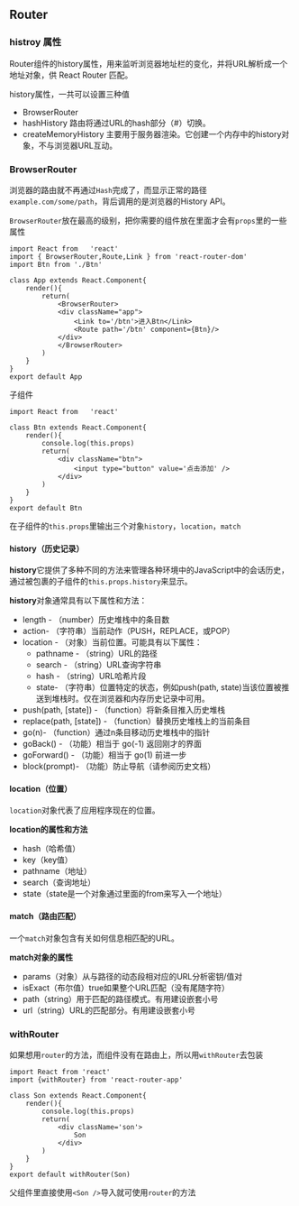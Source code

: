 ## Router

### histroy 属性

Router组件的history属性，用来监听浏览器地址栏的变化，并将URL解析成一个地址对象，供 React Router 匹配。

history属性，一共可以设置三种值
 - BrowserRouter
 - hashHistory  路由将通过URL的hash部分（#）切换。
 - createMemoryHistory  主要用于服务器渲染。它创建一个内存中的history对象，不与浏览器URL互动。

### BrowserRouter

浏览器的路由就不再通过`Hash`完成了，而显示正常的路径`example.com/some/path`，背后调用的是浏览器的History API。

`BrowserRouter`放在最高的级别，把你需要的组件放在里面才会有`props`里的一些属性

```
import React from   'react'
import { BrowserRouter,Route,Link } from 'react-router-dom'
import Btn from './Btn'

class App extends React.Component{
    render(){
        return(
            <BrowserRouter>
            <div className="app">
                <Link to='/btn'>进入Btn</Link>
                <Route path='/btn' component={Btn}/>
            </div>
            </BrowserRouter>
        )
    }
}
export default App
```

子组件
```
import React from   'react'

class Btn extends React.Component{
    render(){
        console.log(this.props)
        return(
            <div className="btn">
                <input type="button" value='点击添加' />
            </div>
        )
    }
}
export default Btn
```

在子组件的`this.props`里输出三个对象`history`，`location`，`match`

#### history（历史记录）

**history**它提供了多种不同的方法来管理各种环境中的JavaScript中的会话历史，通过被包裹的子组件的`this.props.history`来显示。

**history**对象通常具有以下属性和方法：

 - length - （number）历史堆栈中的条目数
 - action- （字符串）当前动作（PUSH，REPLACE，或POP）
 - location - （对象）当前位置。可能具有以下属性：
    - pathname - （string）URL的路径
    - search - （string）URL查询字符串
    - hash - （string）URL哈希片段
    - state- （字符串）位置特定的状态，例如push(path, state)当该位置被推送到堆栈时。仅在浏览器和内存历史记录中可用。
 - push(path, [state]) - （function）将新条目推入历史堆栈
 - replace(path, [state]) - （function）替换历史堆栈上的当前条目
 - go(n)- （function）通过n条目移动历史堆栈中的指针
 - goBack() - （功能）相当于 go(-1)    返回刚才的界面
 - goForward() - （功能）相当于 go(1)  前进一步
 - block(prompt)- （功能）防止导航（请参阅历史文档）

#### location（位置）

`location`对象代表了应用程序现在的位置。

**location的属性和方法**

 - hash（哈希值）
 - key（key值）
 - pathname（地址）
 - search（查询地址）
 - state（state是一个对象通过里面的from来写入一个地址）

#### match（路由匹配）

一个`match`对象包含有关如何信息<Route path>相匹配的URL。

**match对象的属性**

 - params（对象）从与路径的动态段相对应的URL分析密钥/值对
 - isExact（布尔值）true如果整个URL匹配（没有尾随字符）
 - path（string）用于匹配的路径模式。有用建设嵌套<Route>小号
 - url（string）URL的匹配部分。有用建设嵌套<Link>小号

### withRouter

如果想用`router`的方法，而组件没有在路由上，所以用`withRouter`去包装

```
import React from 'react'
import {withRouter} from 'react-router-app'

class Son extends React.Component{
    render(){
        console.log(this.props)
        return(
            <div className='son'>
                Son
            </div>
        )
    }
}
export default withRouter(Son)
```

父组件里直接使用`<Son />`导入就可使用`router`的方法










